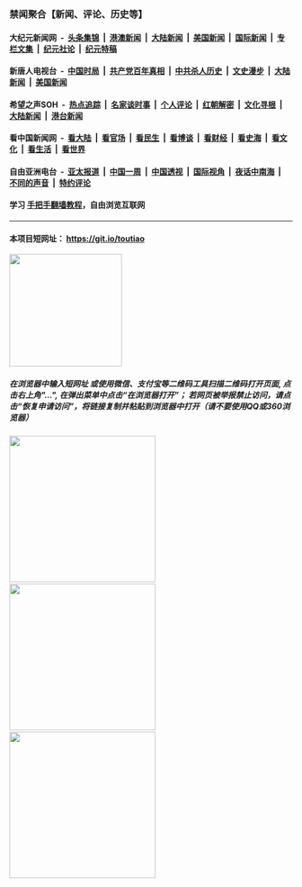 ### 禁闻聚合【新闻、评论、历史等】

#### 大纪元新闻网 &nbsp;-&nbsp; [头条集锦](indexes/E头条集锦.md?t=02250531) &nbsp;|&nbsp; [港澳新闻](indexes/E港澳新闻.md?t=02250531)  &nbsp;|&nbsp; [大陆新闻](indexes/E大陆新闻.md?t=02250531) &nbsp;|&nbsp; [美国新闻](indexes/E美国新闻.md?t=02250531) &nbsp;|&nbsp; [国际新闻](indexes/E国际新闻.md?t=02250531) &nbsp;|&nbsp; [专栏文集](indexes/E专栏文集.md?t=02250531) &nbsp;|&nbsp; [纪元社论](indexes/E纪元社论.md?t=02250531) &nbsp;|&nbsp; [纪元特稿](indexes/E纪元特稿.md?t=02250531) 

#### 新唐人电视台 &nbsp;-&nbsp; [中国时局](indexes/N中国时局.md?t=02250531) &nbsp;|&nbsp; [共产党百年真相](indexes/N共产党百年真相.md?t=02250531) &nbsp;|&nbsp; [中共杀人历史](indexes/N中共杀人历史.md?t=02250531) &nbsp;|&nbsp; [文史漫步](indexes/N文史漫步.md?t=02250531) &nbsp;|&nbsp; [大陆新闻](indexes/N大陆新闻.md?t=02250531) &nbsp;|&nbsp; [美国新闻](indexes/N美国新闻.md?t=02250531)

#### 希望之声SOH &nbsp;-&nbsp; [热点追踪](indexes/H热点追踪.md?t=02250531) &nbsp;|&nbsp; [名家谈时事](indexes/H名家谈时事.md?t=02250531) &nbsp;|&nbsp; [个人评论](indexes/H个人评论.md?t=02250531)  &nbsp;|&nbsp; [红朝解密](indexes/H红朝解密.md?t=02250531) &nbsp;|&nbsp; [文化寻根](indexes/H文化寻根.md?t=02250531) &nbsp;|&nbsp; [大陆新闻](indexes/H大陆新闻.md?t=02250531) &nbsp;|&nbsp; [港台新闻](indexes/H港台新闻.md?t=02250531)

#### 看中国新闻网 &nbsp;-&nbsp; [看大陆](indexes/S看大陆.md?t=02250531) &nbsp;|&nbsp; [看官场](indexes/S看官场.md?t=02250531) &nbsp;|&nbsp; [看民生](indexes/S看民生.md?t=02250531)  &nbsp;|&nbsp; [看博谈](indexes/S看博谈.md?t=02250531) &nbsp;|&nbsp; [看财经](indexes/S看财经.md?t=02250531) &nbsp;|&nbsp; [看史海](indexes/S看史海.md?t=02250531) &nbsp;|&nbsp; [看文化](indexes/S看文化.md?t=02250531) &nbsp;|&nbsp; [看生活](indexes/S看生活.md?t=02250531) &nbsp;|&nbsp; [看世界](indexes/S看世界.md?t=02250531)

#### 自由亚洲电台 &nbsp;-&nbsp; [亚太报道](indexes/R亚太报道.md?t=02250531) &nbsp;|&nbsp; [中国一周](indexes/R中国一周.md?t=02250531) &nbsp;|&nbsp; [中国透视](indexes/R中国透视.md?t=02250531)  &nbsp;|&nbsp; [国际视角](indexes/R国际视角.md?t=02250531) &nbsp;|&nbsp; [夜话中南海](indexes/R夜话中南海.md?t=02250531) &nbsp;|&nbsp; [不同的声音](indexes/R不同的声音.md?t=02250531) &nbsp;|&nbsp; [特约评论](indexes/R特约评论.md?t=02250531)

#### 学习 [手把手翻墙教程](https://github.com/gfw-breaker/guides/wiki)，自由浏览互联网

----

#### 本项目短网址： https://git.io/toutiao
<img src="https://raw.githubusercontent.com/gfw-breaker/banned-news/master/scripts/img/qr.png" width="200px"/>  

##### 在浏览器中输入短网址 或使用微信、支付宝等二维码工具扫描二维码打开页面, 点击右上角"...", 在弹出菜单中点击“在浏览器打开”； 若网页被举报禁止访问，请点击“恢复申请访问”，将链接复制并粘贴到浏览器中打开（请不要使用QQ或360浏览器）

<img src="https://raw.githubusercontent.com/gfw-breaker/banned-news/master/scripts/img/1.png" width="260px"/> &nbsp; <img src="https://raw.githubusercontent.com/gfw-breaker/banned-news/master/scripts/img/2.png" width="260px"/> &nbsp; <img src="https://raw.githubusercontent.com/gfw-breaker/banned-news/master/scripts/img/3.png" width="260px"/>

